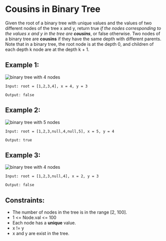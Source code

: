 # Cousins in Binary Tree
Given the root of a binary tree with unique values and the values of two different nodes of the tree x and y, return true *if the nodes corresponding to the values x and y in the tree are **cousins***, or false otherwise.
Two nodes of a binary tree are **cousins** if they have the same depth with different parents.
Note that in a binary tree, the root node is at the depth 0, and children of each depth k node are at the depth k + 1.

 

## Example 1:
![binary tree with 4 nodes](https://assets.leetcode.com/uploads/2019/02/12/q1248-01.png)

`Input: root = [1,2,3,4], x = 4, y = 3`

`Output: false`



## Example 2:
![binary tree with 5 nodes](https://assets.leetcode.com/uploads/2019/02/12/q1248-02.png)

`Input: root = [1,2,3,null,4,null,5], x = 5, y = 4`

`Output: true`

## Example 3:
![binary tree with 4 nodes](https://assets.leetcode.com/uploads/2019/02/13/q1248-03.png)

`Input: root = [1,2,3,null,4], x = 2, y = 3`

`Output: false`
 

## Constraints:
- The number of nodes in the tree is in the range [2, 100].
- 1 <= Node.val <= 100
- Each node has a **unique** value.
- x != y
- x and y are exist in the tree.
